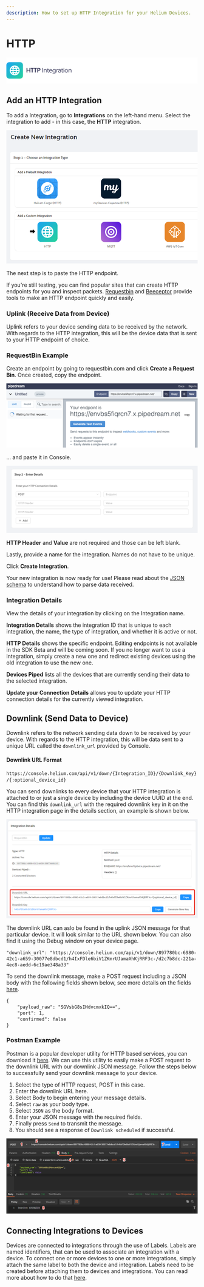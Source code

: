 ```yaml
---
description: How to set up HTTP Integration for your Helium Devices.
---
```


# HTTP

![](../../.gitbook/assets/artboard-copy-7.jpg)

## Add an HTTP Integration

To add a Integration, go to **Integrations** on the left-hand menu. Select the integration to add - in this case, the **HTTP** integration.

![](../../.gitbook/assets/integrations-http.png)

The next step is to paste the HTTP endpoint.

If you're still testing, you can find popular sites that can create HTTP endpoints for you and inspect packets. [Requestbin](https://www.requestbin.com) and [Beeceptor](https://www.beeceptor.com) provide tools to make an HTTP endpoint quickly and easily.

### Uplink \(Receive Data from Device\)

Uplink refers to your device sending data to be received by the network. With regards to the HTTP integration, this will be the device data that is sent to your HTTP endpoint of choice. 

### RequestBin Example

Create an endpoint by going to requestbin.com and click **Create a Request Bin**. Once created, copy the endpoint.

![](../../.gitbook/assets/request_bin.png)

... and paste it in Console.

![](../../.gitbook/assets/screenshot-2020-03-11-at-09.36.19.png)

**HTTP Header** and **Value** are not required and those can be left blank.

Lastly, provide a name for the integration. Names do not have to be unique.

Click **Create Integration**.

Your new integration is now ready for use! Please read about the [JSON schema](json-schema.md) to understand how to parse data received.

### Integration Details

View the details of your integration by clicking on the Integration name.

**Integration Details** shows the integration ID that is unique to each integration, the name, the type of integration, and whether it is active or not.

**HTTP Details** shows the specific endpoint. Editing endpoints is not available in the SDK Beta and will be coming soon. If you no longer want to use a integration, simply create a new one and redirect existing devices using the old integration to use the new one.

**Devices Piped** lists all the devices that are currently sending their data to the selected integration.

**Update your Connection Details** allows you to update your HTTP connection details for the currently viewed integration.

## Downlink \(Send Data to Device\)

Downlink refers to the network sending data down to be received by your device. With regards to the HTTP integration, this will be data sent to a unique URL called the `downlink_url` provided by Console.  

#### Downlink URL Format

`https://console.helium.com/api/v1/down/{Integration_ID}/{Downlink_Key}/{:optional_device_id}`

You can send downlinks to every device that your HTTP integration is attached to or just a single device by including the device UUID at the end. You can find this `downlink_url` with the required downlink key in it on the HTTP integration page in the details section, an example is shown below.

![](../../.gitbook/assets/http-downlink-console.png)

The downlink URL can aslo be found in the uplink JSON message for that particular device.  It will look similar to the URL shown below. You can also find it using the Debug window on your device page.

```text
"downlink_url": "https://console.helium.com/api/v1/down/897780bc-6980-42c1-a659-30077e8dbcd1/h4IxFDle6biV1ZKmrUJamaXhKjRRF3c-/d2c7b8dc-221a-4ec8-aedd-6c19ae348a33"
```

To send the downlink message, make a POST request including a JSON body with the following fields shown below, see more details on the fields [here](https://developer.helium.com/console/integrations/json-schema#downlink-transmitting-data-to-a-device).

```text
{
    "payload_raw": "SGVsbG8sIHdvcmxkIQ==",
    "port": 1,
    "confirmed": false
}
```

### Postman Example

Postman is a popular developer utility for HTTP based services, you can download it [here](https://www.postman.com/downloads/). We can use this utility to easily make a POST request to the downlink URL with our downlink JSON message.  Follow the steps below to successfully send your downlink message to your device.

1. Select the type of HTTP request, POST in this case.
2. Enter the downlink URL here.
3. Select Body to begin entering your message details.
4. Select `raw` as your body type.
5. Select `JSON` as the body format.
6. Enter your JSON message with the required fields.
7. Finally press `Send` to transmit the message.
8. You should see a response of `Downlink scheduled` if successful.

![](../../.gitbook/assets/http-downlink-postman%20%282%29.png)

## Connecting Integrations to Devices

Devices are connected to integrations through the use of Labels. Labels are named identifiers, that can be used to associate an integration with a device. To connect one or more devices to one or more integrations, simply attach the same label to both the device and integration. Labels need to be created before attaching them to devices and integrations. You can read more about how to do that [here](https://developer.helium.com/console/labels).

